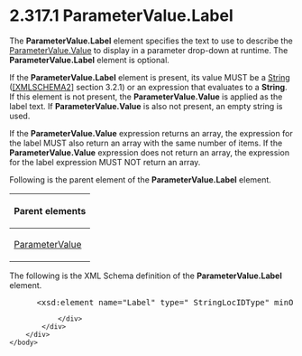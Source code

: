 <html dir="LTR" xmlns:mshelp="http://msdn.microsoft.com/mshelp" xmlns:ddue="http://ddue.schemas.microsoft.com/authoring/2003/5" xmlns:xlink="http://www.w3.org/1999/xlink" xmlns:tool="http://www.microsoft.com/tooltip">
    <head>
        <meta http-equiv="Content-Type" content="text/html; CHARSET=utf-8"></meta>
        <meta name="save" content="history"></meta>
        <title>2.317.1 ParameterValue.Label</title>
        <xml>
            <mshelp:toctitle title="2.317.1 ParameterValue.Label"></mshelp:toctitle>
            <mshelp:rltitle title="[MS-RDL]: ParameterValue.Label"></mshelp:rltitle>
            <mshelp:keyword index="A" term="00c8c342-7654-4a24-bed6-8413d407906f"></mshelp:keyword>
            <mshelp:attr name="DCSext.ContentType" value="open specification"></mshelp:attr>
            <mshelp:attr name="AssetID" value="00c8c342-7654-4a24-bed6-8413d407906f"></mshelp:attr>
            <mshelp:attr name="TopicType" value="kbRef"></mshelp:attr>
            <mshelp:attr name="DCSext.Title" value="[MS-RDL]: ParameterValue.Label" />
        </xml>
    </head>
    <body>
        <div id="header">
            <h1 class="heading">2.317.1 ParameterValue.Label</h1>
        </div>
        <div id="mainSection">
            <div id="mainBody">
                <div id="allHistory" class="saveHistory"></div>
                <div id="sectionSection0" class="section" name="collapseableSection">
                    

<p>The <b>ParameterValue.Label</b> element specifies the text
to use to describe the <a href="d334e6cd-960f-4621-af27-d0045654ac57.md">ParameterValue.Value</a>
to display in a parameter drop-down at runtime. The <b>ParameterValue.Label</b>
element is optional. </p>

<p>If the <b>ParameterValue.Label</b> element is present, its
value MUST be a <a href="1ed81ef3-a683-45e3-aaad-bd2bbe71bc3d.md">String</a>
(<a href="https://go.microsoft.com/fwlink/?LinkId=90610">[XMLSCHEMA2]</a>
section 3.2.1) or an expression that evaluates to a <b>String</b>. If this
element is not present, the <b>ParameterValue.Value</b> is applied as the label
text. If <b>ParameterValue.Value</b> is also not present, an empty string is
used. </p>

<p>If the <b>ParameterValue.Value</b> expression returns an
array, the expression for the label MUST also return an array with the same
number of items. If the <b>ParameterValue.Value</b> expression does not return
an array, the expression for the label expression MUST NOT return an array.</p>

<p>Following is the parent element of the <b>ParameterValue.Label</b>
element.</p>

<table>
 <thead>
  <tr>
   <th>
   <p>Parent elements</p>
   </th>
  </tr>
 </thead>
 <tr>
  <td>
  <p><a href="06e3d251-a0be-4db8-a43f-33456f845ce9.md">ParameterValue</a></p>
  </td>
 </tr>
</table>

<p>The following is the XML Schema definition of the <b>ParameterValue.Label</b>
element.</p>

<dl>
<dd>
<div><pre> &lt;xsd:element name=&quot;Label&quot; type=&quot; StringLocIDType&quot; minOccurs=&quot;0&quot; /&gt;
</pre></div>
</dd></dl>


                </div>
            </div>
        </div>
    </body>
</html>